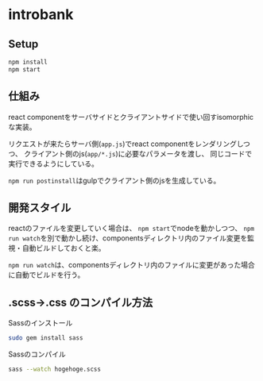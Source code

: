 introbank
========

## Setup

```bash
npm install
npm start
```

## 仕組み

react componentをサーバサイドとクライアントサイドで使い回すisomorphicな実装。

リクエストが来たらサーバ側(`app.js`)でreact componentをレンダリングしつつ、
クライアント側のjs(`app/*.js`)に必要なパラメータを渡し、
同じコードで実行できるようにしている。

`npm run postinstall`はgulpでクライアント側のjsを生成している。

## 開発スタイル

reactのファイルを変更していく場合は、
`npm start`でnodeを動かしつつ、
`npm run watch`を別で動かし続け、componentsディレクトリ内のファイル変更を監視・自動ビルドしておくと楽。

`npm run watch`は、componentsディレクトリ内のファイルに変更があった場合に自動でビルドを行う。


## .scss->.css のコンパイル方法

Sassのインストール
```bash
sudo gem install sass
```

Sassのコンパイル
```bash
sass --watch hogehoge.scss
```

